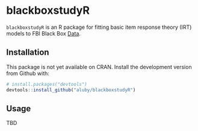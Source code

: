 # blackboxstudyR

`blackboxstudyR` is an R package for fitting basic item response theory (IRT) models to FBI Black Box [Data](inst/extdata/TestResponses.txt).

## Installation

This package is not yet available on CRAN. Install the development version from Github with: 

```r
# install.packages("devtools")
devtools::install_github("aluby/blackboxstudyR")
```

## Usage 

TBD
